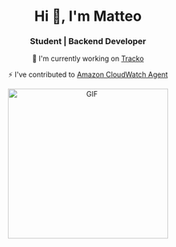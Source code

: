 <h1 align="center">Hi 👋, I'm Matteo</h1>
<h3 align="center">Student | Backend Developer</h3>

<div align="center">

  🌱 I'm currently working on [Tracko](https://tracko.ch)

  
⚡ I've contributed to [Amazon CloudWatch Agent](https://github.com/amazon-contributing/opentelemetry-collector-contrib)

<img height="300px" width="320px" alt="GIF" src="https://media3.giphy.com/media/v1.Y2lkPTc5MGI3NjExbGZzdWxnNGx2eW9xZ2Z3czV3dWF3czFoemF4b3JiZzA4Zjl0a2EweCZlcD12MV9pbnRlcm5hbF9naWZfYnlfaWQmY3Q9Zw/765ccrAiB0g9z6EApL/giphy.gif" />

</div>
